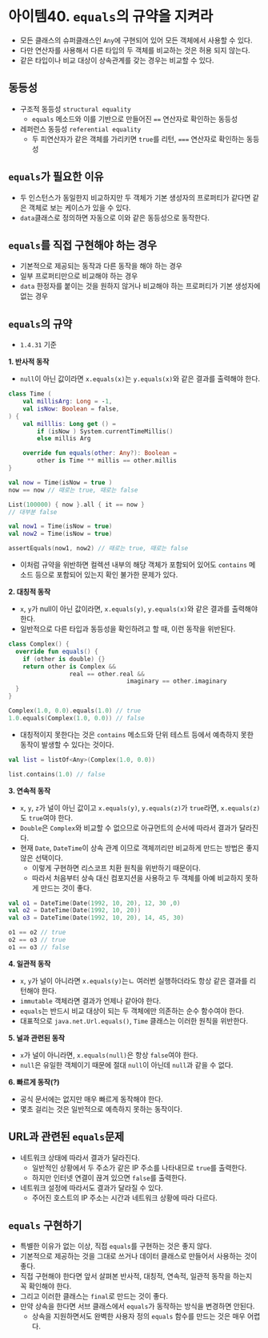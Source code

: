 # 아이템40. `equals`의 규약을 지켜라

- 모든 클래스의 슈퍼클래스인 `Any`에 구현되어 있어 모든 객체에서 사용할 수 있다.
- 다만 연산자를 사용해서 다른 타입의 두 객체를 비교하는 것은 허용 되지 않는다.
- 같은 타입이나 비교 대상이 상속관계를 갖는 경우는 비교할 수 있다.

## 동등성

- 구조적 동등성 `structural equality` 
  - `equals` 메소드와 이를 기반으로 만들어진 `==` 연산자로 확인하는 동등성
- 레퍼런스 동등성 `referential equality`
  - 두 피연산자가 같은 객체를 가리키면 `true`를 리턴, `===` 연산자로 확인하는 동등성

## `equals`가 필요한 이유

- 두 인스턴스가 동일한지 비교하지만 두 객체가 기본 생성자의 프로퍼티가 같다면 같은 객체로 보는 케이스가 있을 수 있다.
- `data`클래스로 정의하면 자동으로 이와 같은 동등성으로 동작한다.

## `equals`를 직접 구현해야 하는 경우

- 기본적으로 제공되는 동작과 다른 동작을 해야 하는 경우
- 일부 프로퍼티만으로 비교해야 하는 경우
- `data` 한정자를 붙이는 것을 원하지 않거나 비교해야 하는 프로퍼티가 기본 생성자에 없는 경우

## `equals`의 규약

- `1.4.31` 기준

**1. 반사적 동작**

- `null`이 아닌 값이라면 `x.equals(x)`는 `y.equals(x)`와 같은 결과를 출력해야 한다.

```kotlin
class Time (
	val millisArg: Long = -1,
	val isNow: Boolean = false,
) {
	val milllis: Long get () =
		if (isNow ) System.currentTimeMillis()
		else millis Arg

	override fun equals(other: Any?): Boolean = 
		other is Time ** millis == other.millis
}

val now = Time(isNow = true )
now == now // 때로는 true, 때로는 false

List(100000) { now }.all { it == now }
// 대부분 false

val now1 = Time(isNow = true)
val now2 = Time(isNow = true)

assertEquals(now1, now2) // 때로는 true, 때로는 false
```

- 이처럼 규약을 위반하면 컬렉션 내부의 해당 객체가 포함되어 있어도 `contains` 메소드 등으로 포함되어 있는지 확인 불가한 문제가 있다.

**2. 대칭적 동작**

- `x`, `y`가 null이 아닌 값이라면, `x.equals(y)`, `y.equals(x)`와 같은 결과를 출력해야 한다.
- 일반적으로 다른 타입과 동등성을 확인하려고 할 때, 이런 동작을 위반된다.

```kotlin
class Complex() {
  override fun equals() {
    if (other is double) {}
    return other is Complex &&
    			 real == other.real &&
    							 imaginary == other.imaginary
  }
}

Complex(1.0, 0.0).equals(1.0) // true
1.0.equals(Complex(1.0, 0.0)) // false
```

- 대칭적이지 못한다는 것은 `contains` 메소드와 단위 테스트 등에서 예측하지 못한 동작이 발생할 수 있다는 것이다.

```kotlin
val list = listOf<Any>(Complex(1.0, 0.0))

list.contains(1.0) // false
```

**3. 연속적 동작**

- `x`, `y`, `z`가 널이 아닌 값이고 `x.equals(y)`, `y.equals(z)`가 `true`라면, `x.equals(z)`도 `true`여야 한다.
- `Double`은 `Complex`와 비교할 수 없으므로 아규먼트의 순서에 따라서 결과가 달라진다.
- 현재 `Date`, `DateTime`이 상속 관계 이므로 객체끼리만 비교하게 만드는 방법은 좋지 않은 선택이다.
  - 이렇게 구현하면 리스코프 치환 원칙을 위반하기 때문이다.
  - 따라서 처음부터 상속 대신 컴포지션을 사용하고 두 객체를 아예 비교하지 못하게 만드는 것이 좋다.

```kotlin
val o1 = DateTime(Date(1992, 10, 20), 12, 30 ,0)
val o2 = DateTime(Date(1992, 10, 20))
val o3 = DateTime(Date(1992, 10, 20), 14, 45, 30)

o1 == o2 // true
o2 == o3 // true
o1 == o3 // false
```

**4. 일관적 동작**

- `x`, `y`가 널이 아니라면 `x.equals(y)`는ㄴ 여러번 실행하더라도 항상 같은 결과를 리턴해야 한다.
- `immutable` 객체라면 결과가 언제나 같아야 한다.
- `equals`는 반드시 비교 대상이 되는 두 객체에만 의존하는 순수 함수여야 한다.
- 대표적으로 `java.net.Url.equals()`, `Time` 클래스는 이러한 원칙을 위반한다.

**5. 널과 관련된 동작**

- `x`가 널이 아니라면, `x.equals(null)`은 항상 `false`여야 한다.
- `null`은 유일한 객체이기 때문에 절대 `null`이 아닌데 `null`과 같을 수 없다.

**6. 빠르게 동작(?)**

- 공식 문서에는 없지만 매우 빠르게 동작해야 한다.
- 몇초 걸리는 것은 일반적으로 예측하지 못하는 동작이다.

## URL과 관련된 `equals`문제

- 네트워크 상태에 따라서 결과가 달라진다.
  - 일반적인 상황에서 두 주소가 같은 IP 주소를 나타내므로 `true`를 출력한다.
  - 하지만 인터넷 연결이 끊겨 있으면 `false`를 출력한다.
- 네트워크 설정에 따라서도 결과가 달라질 수 있다.
  - 주어진 호스트의 IP 주소는 시간과 네트워크 상황에 따라 다르다.

## `equals` 구현하기

- 특별한 이유가 없는 이상, 직접 `equals`를 구현하는 것은 좋지 않다.
- 기본적으로 제공하는 것을 그대로 쓰거나 데이터 클래스로 만들어서 사용하는 것이 좋다.
- 직접 구현해야 한다면 앞서 살펴본 반사적, 대칭적, 연속적, 일관적 동작을 하는지 꼭 확인해야 한다.
- 그리고 이러한 클래스는 `final`로 만드는 것이 좋다.
- 만약 상속을 한다면 서브 클래스에서 `equals`가 동작하는 방식을 변경하면 안된다.
  - 상속을 지원하면서도 완벽한 사용자 정의 `equals` 함수를 만드는 것은 매우 어렵다.